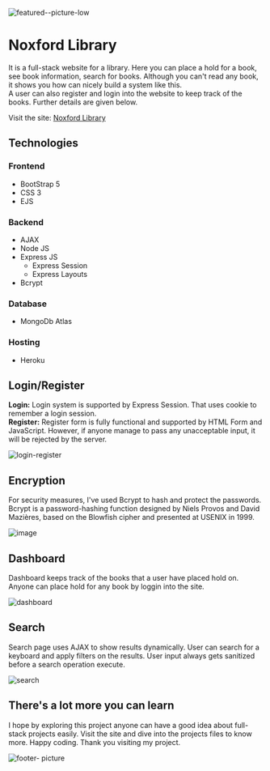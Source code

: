 ![featured--picture-low](https://user-images.githubusercontent.com/50569315/135026949-7fedee51-0827-4fe4-a764-8b974dd9a9fd.jpg)

# Noxford Library
It is a full-stack website for a library. Here you can place a hold for a book, see book information, search for books. Although you can't read any book, it shows you how can nicely build a system like this.<br/>
A user can also register and login into the website to keep track of the books. Further details are given below.

Visit the site: [Noxford Library](http://rir-noxford-library.herokuapp.com/)

## Technologies
### Frontend
* BootStrap 5
* CSS 3
* EJS
### Backend
* AJAX
* Node JS
* Express JS
  * Express Session
  * Express Layouts
* Bcrypt
### Database
* MongoDb Atlas
### Hosting
* Heroku

## Login/Register
**Login:** Login system is supported by Express Session. That uses cookie to remember a login session.<br/>
**Register:** Register form is fully functional and supported by HTML Form and JavaScript. However, if anyone manage to pass any unacceptable input, it will be rejected by the server.

![login-register](https://user-images.githubusercontent.com/50569315/135061176-c62b9b41-0775-4741-92db-495e63a9177c.jpg)

## Encryption
For security measures, I've used Bcrypt to hash and protect the passwords. Bcrypt is a password-hashing function designed by Niels Provos and David Mazières, based on the Blowfish cipher and presented at USENIX in 1999.

![image](https://user-images.githubusercontent.com/50569315/135064755-4608e3cb-9354-4f68-9ab3-92ca5c531d31.png)

## Dashboard
Dashboard keeps track of the books that a user have placed hold on. Anyone can place hold for any book by loggin into the site.

![dashboard](https://user-images.githubusercontent.com/50569315/135064027-941163b8-81b4-4bdf-a93d-f455b53d7d0f.jpg)

## Search
Search page uses AJAX to show results dynamically. User can search for a keyboard and apply filters on the results. User input always gets sanitized before a search operation execute.

![search](https://user-images.githubusercontent.com/50569315/135061216-fc1ca333-510f-4f0c-a462-90d34e3f3211.jpg)

## There's a lot more you can learn
I hope by exploring this project anyone can have a good idea about full-stack projects easily. Visit the site and dive into the projects files to know more. Happy coding. Thank you visiting my project.

![footer- picture](https://user-images.githubusercontent.com/50569315/135061735-519450ed-40b6-4664-abf9-eb2660077f55.jpg)
